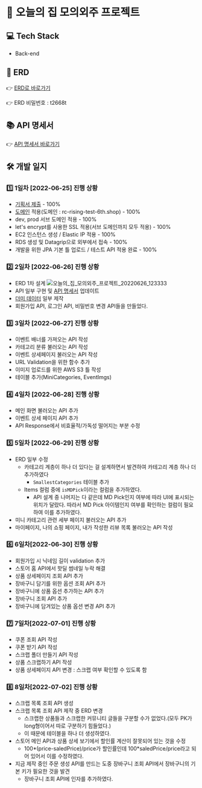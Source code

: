 # 💒 오늘의 집 모의외주 프로젝트
## 💻 Tech Stack
- Back-end


## 📜 ERD
👉 [ERD로 바로가기](https://aquerytool.com/aquerymain/index/?rurl=396ea193-ceab-4631-9fb7-a89881e24ad1)

👉 ERD 비밀번호 : t2668t

## 📚 API 명세서
👉 [API 명세서 바로가기](https://docs.google.com/spreadsheets/d/17xysIzGC0r-gmkm_j8YGMpJk9vXouF4FdzwGY2p8GSk/edit?usp=sharing)

## 🛠 개발 일지
### 1️⃣ 1일차 [2022-06-25] 진행 상황
- [기획서 제출](https://docs.google.com/document/d/1peAyH_VD2uvIPDvj1zteVj-e37PzgSWshk9y-FddoGY/edit?usp=sharing) - 100%
- [도메인](https://rc-rising-test-6th.shop) 적용(도메인 : rc-rising-test-6th.shop) - 100%
- dev, prod 서브 도메인 적용 - 100%
- let's encrypt를 사용한 SSL 적용(서브 도메인까지 모두 적용) - 100%
- EC2 인스턴스 생성 / Elastic IP 적용 - 100%
- RDS 생성 및 Datagrip으로 외부에서 접속 - 100%
- 개발을 위한 JPA 기본 틀 업로드 / 테스트 API 적용 완료 - 100%

### 2️⃣ 2일차 [2022-06-26] 진행 상황
- ERD 1차 설계
![오늘의_집_모의외주_프로젝트_20220626_123333](https://user-images.githubusercontent.com/47571973/175799127-263e05e1-550e-41e2-a6dc-d6dcb3a0ed35.png)
- API 일부 구현 및 [API 명세서](https://docs.google.com/spreadsheets/d/17xysIzGC0r-gmkm_j8YGMpJk9vXouF4FdzwGY2p8GSk/edit?usp=sharing) 업데이트
- [더미 데이터](https://www.notion.so/softsquared/e967108f6b34437d9a1368212f10a7d1) 일부 제작
- 회원가입 API, 로그인 API, 비밀번호 변경 API들을 만들었다. 

### 3️⃣ 3일차 [2022-06-27] 진행 상황
- 이벤트 배너를 가져오는 API 작성
- 카테고리 분류 불러오는 API 작성
- 이벤트 상세페이지 불러오는 API 작성
- URL Validation을 위한 함수 추가
- 이미지 업로드를 위한 AWS S3 틀 작성
- 테이블 추가(MiniCategories, EventImgs)

### 4️⃣ 4일차 [2022-06-28] 진행 상황
- 메인 화면 불러오는 API 추가
- 이벤트 상세 페이지 API 추가
- API Response에서 비효율적/가독성 떨어지는 부분 수정

### 5️⃣ 5일차 [2022-06-29] 진행 상황
- ERD 일부 수정
    - 카테고리 계층이 하나 더 있다는 걸 설계하면서 발견하여 카테고리 계층 하나 더 추가하였다
      - `SmallestCategories` 테이블 추가
    - Items 컬럼 중에 `isMDPick`이라는 컬럼을 추가하였다.
      - API 설계 중 나머지는 다 같은데 MD Pick인지 여부에 따라 UI에 표시되는 위치가 달랐다. 따라서 MD Pick 아이템인지 여부를 확인하는 컬럼이 필요하여 이를 추가하였다.
- 미니 카테고리 관련 세부 페이지 불러오는 API 추가
- 마이페이지, 나의 쇼핑 페이지, 내가 작성한 리뷰 목록 불러오는 API 작성

### 6️⃣ 6일차[2022-06-30] 진행 상황
- 회원가입 시 닉네임 길이 validation 추가
- 스토어 홈 API에서 핫딜 썸네일 누락 해결
- 상품 상세페이지 조회 API 추가
- 장바구니 담기를 위한 옵션 조회 API 추가
- 장바구니에 상품 옵션 추가하는 API 추가
- 장바구니 조회 API 추가
- 장바구니에 담겨있는 상품 옵션 변경 API 추가

### 7️⃣ 7일차[2022-07-01] 진행 상황
- 쿠폰 조회 API 작성
- 쿠폰 받기 API 작성
- 스크랩 폴더 만들기 API 작성
- 상품 스크랩하기 API 작성
- 상품 상세페이지 API 변경 : 스크랩 여부 확인할 수 있도록 함

### 8️⃣ 8일차[2022-07-02] 진행 상황
- 스크랩 목록 조회 API 생성
- 스크랩 목록 조회 API 제작 중 ERD 변경
  - 스크랩한 상품들과 스크랩한 커뮤니티 글들을 구분할 수가 없었다.(모두 PK가 long형이어서 따로 구분하기 힘들었다.)
  - 이 때문에 테이블을 하나 더 생성하였다.
- 스토어 메인 API과 상품 상세 보기에서 할인률 계산이 잘못되어 있는 것을 수정
  - 100*(price-saledPrice)/price가 할인률인데 100*saledPrice/price라고 되어 있어서 이를 수정하였다.
- 지금 제작 중인 주문 생성 API를 만드는 도중 장바구니 조회 API에서 장바구니의 기본 키가 필요한 것을 발견
    - 장바구니 조회 API에 인자를 추가하였다.